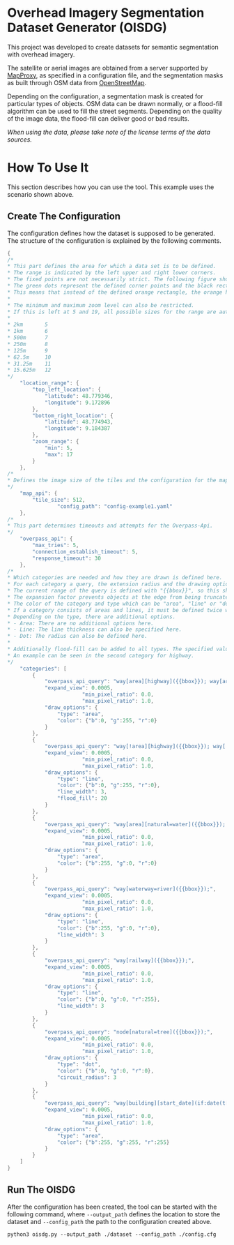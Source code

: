 # Overhead Imagery Segmentation Dataset Generator (OISDG)

This project was developed to create datasets for semantic segmentation with overhead imagery. 

The satellite or aerial images are obtained from a server supported by [MapProxy](https://mapproxy.org/), as specified in a configuration file, and the segmentation masks as built through OSM data from [OpenStreetMap](https://www.openstreetmap.org). 

Depending on the configuration, a segmentation mask is created for particular types of objects. OSM data can be drawn normally, or a flood-fill algorithm can be used to fill the street segments. Depending on the quality of the image data, the flood-fill can deliver good or bad results.

*When using the data, please take note of the license terms of the data sources.* 

# How To Use It

This section describes how you can use the tool. This example uses the scenario shown above.

## Create The Configuration

The configuration defines how the dataset is supposed to be generated. The structure of the configuration is explained by the following comments.

```java
{
/*
* This part defines the area for which a data set is to be defined.
* The range is indicated by the left upper and right lower corners.
* The fixed points are not necessarily strict. The following figure shows this using an example. 
* The green dots represent the defined corner points and the black rectangle the tiles.
* This means that instead of the defined orange rectangle, the orange highlighted area is included (under certain zoom-levels).
*
* The minimum and maximum zoom level can also be restricted. 
* If this is left at 5 and 19, all possible sizes for the range are automatically created.
*
* 2km 		5
* 1km 		6
* 500m		7
* 250m		8
* 125m		9
* 62.5m		10
* 31.25m	11
* 15.625m	12
*/
    "location_range": {
        "top_left_location": {
            "latitude": 48.779346,
            "longitude": 9.172896
        },
        "bottom_right_location": {
            "latitude": 48.774943,
            "longitude": 9.184387
        },
        "zoom_range": {
            "min": 5,
            "max": 17
        }
    },
/*
* Defines the image size of the tiles and the configuration for the map tile proxy service.
*/
	"map_api": {
		"tile_size": 512,
                "config_path": "config-example1.yaml"
	},
/*
* This part determines timeouts and attempts for the Overpass-Api.
*/
    "overpass_api": {
		"max_tries": 5,
		"connection_establish_timeout": 5,
		"response_timeout": 30 
	},
/*
* Which categories are needed and how they are drawn is defined here.
* For each category a query, the extension radius and the drawing options are specified.
* The current range of the query is defined with "{{bbox}}", so this should be included in every query.
* The expansion factor prevents objects at the edge from being truncated by the query.
* The color of the category and type which can be "area", "line" or "dot" is always specified in the drawing options.
* If a category consists of areas and lines, it must be defined twice with the same color as in the example water and highway.
* Depending on the type, there are additional options.
* - Area: There are no additional options here.
* - Line: The line thickness can also be specified here.
* - Dot: The radius can also be defined here.
* 
* Additionally flood-fill can be added to all types. The specified value determines the threshold.
* An example can be seen in the second category for highway.
*/
	"categories": [
	    {
			"overpass_api_query": "way[area][highway]({{bbox}}); way[area][amenity=parking]({{bbox}});",
			"expand_view": 0.0005,
                        "min_pixel_ratio": 0.0,
                        "max_pixel_ratio": 1.0,
			"draw_options": {
				"type": "area",
				"color": {"b":0, "g":255, "r":0}
			}
	    },
	    {
			"overpass_api_query": "way[!area][highway]({{bbox}}); way[!area][amenity=parking]({{bbox}});",
			"expand_view": 0.0005,
                        "min_pixel_ratio": 0.0,
                        "max_pixel_ratio": 1.0,
			"draw_options": {
				"type": "line",
				"color": {"b":0, "g":255, "r":0},
				"line_width": 3,
				"flood_fill": 20
			}
	    },
	    {
			"overpass_api_query": "way[area][natural=water]({{bbox}}); way[area][natural=dam]({{bbox}});",
			"expand_view": 0.0005,
                        "min_pixel_ratio": 0.0,
                        "max_pixel_ratio": 1.0,
			"draw_options": {
				"type": "area",
				"color": {"b":255, "g":0, "r":0}
			}
	    },
	    {
			"overpass_api_query": "way[waterway=river]({{bbox}});",
			"expand_view": 0.0005,
                        "min_pixel_ratio": 0.0,
                        "max_pixel_ratio": 1.0,
			"draw_options": {
				"type": "line",
				"color": {"b":255, "g":0, "r":0},
				"line_width": 3
			}
	    },
	    {
			"overpass_api_query": "way[railway]({{bbox}});",
			"expand_view": 0.0005,
                        "min_pixel_ratio": 0.0,
                        "max_pixel_ratio": 1.0,
			"draw_options": {
				"type": "line",
				"color": {"b":0, "g":0, "r":255},
				"line_width": 3
			}
	    },
	    {
			"overpass_api_query": "node[natural=tree]({{bbox}});",
			"expand_view": 0.0005,
                        "min_pixel_ratio": 0.0,
                        "max_pixel_ratio": 1.0,
			"draw_options": {
				"type": "dot",
				"color": {"b":0, "g":0, "r":0},
				"circuit_radius": 3
			}
	    },
	    {
			"overpass_api_query": "way[building][start_date](if:date(t[start_date])>1900 && date(t[start_date])<2020)({{bbox}});",
			"expand_view": 0.0005,
                        "min_pixel_ratio": 0.0,
                        "max_pixel_ratio": 1.0,
			"draw_options": {
				"type": "area",
				"color": {"b":255, "g":255, "r":255}
			}
	    }
	]
}
```

## Run The OISDG

After the configuration has been created, the tool can be started with the following command, where `--output_path` defines the location to store the dataset and `--config_path` the path to the configuration created above. 

```
python3 oisdg.py --output_path ./dataset --config_path ./config.cfg
```
